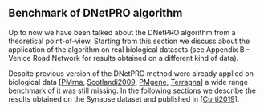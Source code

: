 ## Benchmark of DNetPRO algorithm

Up to now we have been talked about the DNetPRO algorithm from a theoretical point-of-view.
Starting from this section we discuss about the application of the algorithm on real biological datasets (see Appendix B - Venice Road Network for results obtained on a different kind of data).

Despite previous version of the DNetPRO method were already applied on biological data [[PMrna](https://genome.cshlp.org/content/early/2013/10/02/gr.155192.113.abstract), [Scotlandi2009](https://doi.org/10.1200/JCO.2008.19.2542), [PMgene](https://www.ncbi.nlm.nih.gov/pubmed/26297486), [Terragna](https://www.ncbi.nlm.nih.gov/pubmed/26575327)] a wide range benchmark of it was still missing.
In the following sections we describe the results obtained on the Synapse dataset and published in [[Curti2019](https://www.biorxiv.org/content/early/2019/09/19/773622)].
